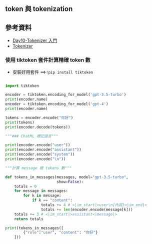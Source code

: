 ## token 與 tokenization
## 參考資料
- [Day10-Tokenizer 入門](https://ithelp.ithome.com.tw/articles/10298516)
- [Tokenizer](https://platform.openai.com/tokenizer)


### 使用 tiktoken 套件計算精確 token 數
- 安裝好用套件 ==>`!pip install tiktoken`
```python

import tiktoken

encoder = tiktoken.encoding_for_model('gpt-3.5-turbo')
print(encoder.name)
encoder = tiktoken.encoding_for_model('gpt-4')
print(encoder.name)

tokens = encoder.encode("你好")
print(tokens)
print(encoder.decode(tokens))

"""### ChatML 標記語言"""

print(encoder.encode("user"))
print(encoder.encode("assistant"))
print(encoder.encode("system"))
print(encoder.encode("\n"))

"""計算 message 總 tokens 數"""

def tokens_in_messages(messages, model="gpt-3.5-turbo",
                       show=False):
    totals = 0
    for message in messages:
        for k in message:
            if k == "content":
                totals += 4 # <|im_start|>user\n{內容}<|im_end|>
                totals += len(encoder.encode(message[k]))
    totals += 3 # <|im_start|>assistant<|message|>
    return totals

print(tokens_in_messages([
        {"role":"user", "content": "你好"}
    ]))

```
